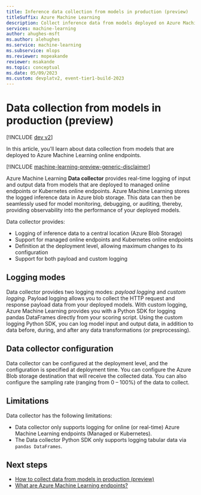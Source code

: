 ```yaml
---
title: Inference data collection from models in production (preview)
titleSuffix: Azure Machine Learning
description: Collect inference data from models deployed on Azure Machine Learning to monitor their performance in production.
services: machine-learning
author: ahughes-msft
ms.author: alehughes
ms.service: machine-learning
ms.subservice: mlops
ms.reviewer: mopeakande
reviewer: msakande
ms.topic: conceptual 
ms.date: 05/09/2023
ms.custom: devplatv2, event-tier1-build-2023
---
```


# Data collection from models in production (preview)

[!INCLUDE [dev v2](../../includes/machine-learning-dev-v2.md)]

In this article, you'll learn about data collection from models that are deployed to Azure Machine Learning online endpoints.

[!INCLUDE [machine-learning-preview-generic-disclaimer](../../includes/machine-learning-preview-generic-disclaimer.md)]

Azure Machine Learning **Data collector** provides real-time logging of input and output data from models that are deployed to managed online endpoints or Kubernetes online endpoints. Azure Machine Learning stores the logged inference data in Azure blob storage. This data can then be seamlessly used for model monitoring, debugging, or auditing, thereby, providing observability into the performance of your deployed models.

Data collector provides:
- Logging of inference data to a central location (Azure Blob Storage)
- Support for managed online endpoints and Kubernetes online endpoints
- Definition at the deployment level, allowing maximum changes to its configuration
- Support for both payload and custom logging


## Logging modes

Data collector provides two logging modes: _payload logging_ and _custom logging_. Payload logging allows you to collect the HTTP request and response payload data from your deployed models. With custom logging, Azure Machine Learning provides you with a Python SDK for logging pandas DataFrames directly from your scoring script. Using the custom logging Python SDK, you can log model input and output data, in addition to data before, during, and after any data transformations (or preprocessing).

## Data collector configuration

Data collector can be configured at the deployment level, and the configuration is specified at deployment time. You can configure the Azure Blob storage destination that will receive the collected data. You can also configure the sampling rate (ranging from 0 – 100%) of the data to collect.

## Limitations

Data collector has the following limitations:
- Data collector only supports logging for online (or real-time) Azure Machine Learning endpoints (Managed or Kubernetes).
- The Data collector Python SDK only supports logging tabular data via `pandas DataFrames`.

## Next steps

- [How to collect data from models in production (preview)](how-to-collect-production-data.md)
- [What are Azure Machine Learning endpoints?](concept-endpoints.md)